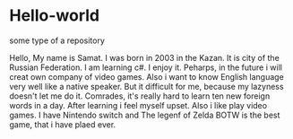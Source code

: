 # Hello-world
some type of a repository

Hello, My name is Samat. I was born in 2003 in the Kazan. It is city of the Russian Federation. I am learning c#. I enjoy it. Peharps, in the future i will creat own company of video games.
Also i want to know English language very well like a native speaker. But it difficult for me, because my lazyness doesn't let me do it. Comrades, it's really hard to learn ten new foreign words in a day. After learning i feel myself upset.
Also i like play video games. I have Nintendo switch and The legenf of Zelda BOTW is the best game, that i have plaed ever.
